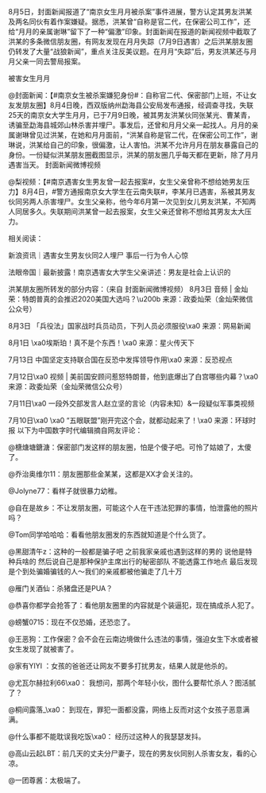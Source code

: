 8月5日，封面新闻报道了“南京女生月月被杀案”事件进展，警方认定其男友洪某及两名同伙有着作案嫌疑。据悉，洪某曾“自称是官二代，在保密公司工作”，还给“月月的亲属谢琳”留下了一种“偏激”印象。封面新闻在报道的新闻视频中截取了洪某的多条微信朋友圈，有网友发现在月月失踪（7月9日遇害）之后洪某朋友圈仍转发了大量“战狼新闻”，重点关注反美议题。在月月“失踪”后，男友洪某还与月月父亲一同去警局报案。

被害女生月月

@封面新闻：【#南京女生被杀案嫌犯身份#：自称官二代、保密部门上班，不让女友发朋友圈】8月4日晚，西双版纳州勐海县公安局发布通报，经调查寻找，失联25天的南京女大学生月月，已于7月9日晚，被其男友洪某伙同张某光、曹某青，诱骗至勐海县城郊山林杀害并埋尸。事发后，还曾和月月父亲一起找人。月月的亲属谢琳曾见过洪某，在她和月月面前，“洪某自称是官二代，在保密公司工作”，谢琳说，洪某给自己的印象，很偏激，让人害怕。洪某不允许月月在朋友暴露自己的身份。一份疑似洪某朋友圈截图显示，洪某的朋友圈几乎每天都在更新，除了月月遇害当天。 封面新闻微博视频

  

@梨视频：【#南京遇害女生男友曾一起去报案#，女生父亲曾称不想给她男友压力】8月4日，#警方通报南京女大学生在云南失联#，李某月已遇害，系被其男友伙同另两人杀害埋尸。女生父亲称，他今年6月第一次见到女儿男友洪某，不知两人同居多久。失联期间洪某曾一起去报案，女生父亲还曾称不想给其男友太大压力。

相关阅读：

新浪资讯｜遇害女生男友伙同2人埋尸 事后一行为令人心惊

法眼帝国｜最新披露！南京遇害女大学生父亲讲述：男友是社会上认识的

洪某朋友圈所转发的部分内容：（来自 封面新闻微博视频） 8月3日 音频 | 金灿荣：特朗普真的会推迟2020美国大选吗？\u200b 来源：政委灿荣（金灿荣微信公众号）

8月3日 「兵役法」国家战时兵员动员，下列人员必须服役\xa0 来源：网易新闻

8月1日 \xa0埃斯珀！真不是个东西！\xa0 来源：星火传天下

7月13日 中国坚定支持联合国在反恐中发挥领导作用\xa0 来源：反恐视点

7月12日\xa0 视频 | 美前国安顾问惹怒特朗普，他到底爆出了白宫哪些内幕？\xa0 来源：政委灿荣（金灿荣微信公众号）

7月11日\xa0 一段外交部发言人赵立坚的言论（内容未知）&amp;一段疑似军事类视频

7月10日\xa0 \xa0 “五眼联盟”刚开完这个会，就都动起来了！\xa0 来源：环球时报 以下为中国数字时代编辑摘自网友评论：

@榶煻塘鎕溏：保密部门发这样的朋友圈，怕是个傻子吧。可怜了姑娘了，太傻了。

@乔治奥维尔11：朋友圈那些金某某，这都是XX才会关注的。

@Jolyne77：看样子就很暴力幼稚。

@自在是故乡：不让发朋友圈，可能这个人在干违法犯罪的事情，怕泄露他的照片吗？

@Tom同学哈哈哈：看看他朋友圈发的东西就知道是个什么货了。

@黑甜清午z：这种的一般都是骗子吧 之前我家亲戚也遇到这样的男的 说他是特种兵啥的 然后说自己是那种保护主席出行的秘密部队 不能透露工作地点 最后发现是个到处骗婚骗钱的人～我们的亲戚都被他骗走了几十万

@雁门关酒仙：杀猪盘还是PUA？

@恭喜你都学会抢答了：看他朋友圈里的内容就是个装逼犯，现在搞成杀人犯了。

@螃蟹0715：现在不仅恐婚，还恐恋了。

@王恶狗：工作保密？会不会在云南边境做什么违法的事情，强迫女生下水或者被女生发现了就被害了。

@家有YIYI ：女孩的爸爸还让网友不要多打扰男友，结果人就是他杀的。

@尤瓦尔赫拉利66\xa0： 我想问，那两个年轻小伙，图什么要帮忙杀人？图活腻了？

@桐间露落_\xa0： 到现在，罪犯一面都没露，网络上反而对这个女孩子恶意满满。

@什么事都不能耽误我吃饭\xa0： 经历过这种人的我瑟瑟发抖。

@高山云起LBT：前几天的丈夫分尸妻子，现在的男友伙同别人杀害女友，看的心凉。

@一团尊酱：太极端了。



